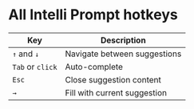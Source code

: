 # All Intelli Prompt hotkeys

| Key         | Description                                  |
|----------------|----------------------------------------------|
| `↑` and `↓`        | Navigate between suggestions                 |
| `Tab` or `click`  | Auto-complete                                |
| `Esc`            | Close suggestion content                     |
| `→`| Fill with current suggestion |